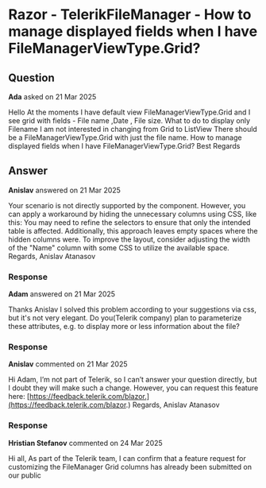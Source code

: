 # Razor - TelerikFileManager - How to manage displayed fields when I have FileManagerViewType.Grid?

## Question

**Ada** asked on 21 Mar 2025

Hello At the moments I have default view FileManagerViewType.Grid and I see grid with fields - File name ,Date , File size. What to do to display only Filename I am not interested in changing from Grid to ListView There should be a FileManagerViewType.Grid with just the file name. How to manage displayed fields when I have FileManagerViewType.Grid? Best Regards

## Answer

**Anislav** answered on 21 Mar 2025

Your scenario is not directly supported by the component. However, you can apply a workaround by hiding the unnecessary columns using CSS, like this: <style> th [data-col-index]:not ( [data-col-index="0" ] ), td [data-col-index]:not ( [data-col-index="0" ] ) { display: none!important;
} </style> You may need to refine the selectors to ensure that only the intended table is affected. Additionally, this approach leaves empty spaces where the hidden columns were. To improve the layout, consider adjusting the width of the "Name" column with some CSS to utilize the available space. Regards, Anislav Atanasov

### Response

**Adam** answered on 21 Mar 2025

Thanks Anislav I solved this problem according to your suggestions via css, but it's not very elegant. Do you(Telerik company) plan to parameterize these attributes, e.g. to display more or less information about the file?

### Response

**Anislav** commented on 21 Mar 2025

Hi Adam, I’m not part of Telerik, so I can’t answer your question directly, but I doubt they will make such a change. However, you can request this feature here: [https://feedback.telerik.com/blazor.](https://feedback.telerik.com/blazor.) Regards, Anislav Atanasov

### Response

**Hristian Stefanov** commented on 24 Mar 2025

Hi all, As part of the Telerik team, I can confirm that a feature request for customizing the FileManager Grid columns has already been submitted on our public
